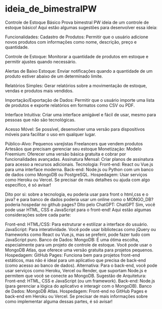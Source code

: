 # ideia_de_bimestralPW
Controle de Estoque Básico
Prova bimestral PW
 ideia de um controle de estoque básico! Aqui estão algumas sugestões para desenvolver essa ideia:

Funcionalidades:
Cadastro de Produtos: Permitir que o usuário adicione novos produtos com informações como nome, descrição, preço e quantidade.

Controle de Estoque: Monitorar a quantidade de produtos em estoque e permitir ajustes quando necessário.

Alertas de Baixo Estoque: Enviar notificações quando a quantidade de um produto estiver abaixo de um determinado limite.

Relatórios Simples: Gerar relatórios sobre a movimentação de estoque, vendas e produtos mais vendidos.

Importação/Exportação de Dados: Permitir que o usuário importe uma lista de produtos e exporte relatórios em formatos como CSV ou PDF.

Interface Intuitiva: Criar uma interface amigável e fácil de usar, mesmo para pessoas que não são tecnológicas.

Acesso Móvel: Se possível, desenvolver uma versão para dispositivos móveis para facilitar o uso em qualquer lugar.

Público-Alvo:
Pequenos varejistas
Freelancers que vendem produtos
Artesãos que precisam gerenciar seu estoque
Monetização:
Modelo Freemium: Oferecer uma versão básica gratuita e cobrar por funcionalidades avançadas.
Assinatura Mensal: Criar planos de assinatura para acesso a recursos adicionais.
Tecnologia:
Front-end: React ou Vue.js para uma interface moderna.
Back-end: Node.js ou Python com um banco de dados como MongoDB ou PostgreSQL.
Hospedagem: Usar serviços como Heroku ou Vercel.
Se precisar de mais detalhes ou ajuda com algo específico, é só avisar!



Dito por si:
sobre a tecnologia, eu poderia usar para front o html,css e o java? e para banco de dados poderia usar um online como o MONGO_DB? poderia hospedar no github pages?
Dito pelo ChatGPT:
ChatGPT
Sim, você pode usar HTML, CSS e JavaScript para o front-end! Aqui estão algumas considerações sobre cada parte:

Front-end:
HTML/CSS: Para estruturar e estilizar a interface do usuário.
JavaScript: Para interatividade. Você pode usar bibliotecas como jQuery ou frameworks como React ou Vue.js, mas se preferir, pode fazer tudo com JavaScript puro.
Banco de Dados:
MongoDB: É uma ótima escolha, especialmente para um projeto de controle de estoque. Você pode usar o MongoDB Atlas, que oferece uma versão gratuita para projetos pequenos.
Hospedagem:
GitHub Pages: Funciona bem para projetos front-end estáticos, mas não é ideal para um aplicativo que precisa de back-end (como acesso ao banco de dados).
Alternativa: Para o back-end, você pode usar serviços como Heroku, Vercel ou Render, que suportam Node.js e permitem que você se conecte ao MongoDB.
Sugestão de Arquitetura:
Front-end: HTML, CSS e JavaScript (ou um framework).
Back-end: Node.js (para gerenciar a lógica do aplicativo e interagir com o MongoDB).
Banco de Dados: MongoDB Atlas.
Hospedagem: Front-end no GitHub Pages e back-end em Heroku ou Vercel.
Se precisar de mais informações sobre como implementar alguma dessas partes, é só avisar!
